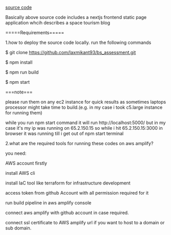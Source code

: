 [source code](https://github.com/laxmikant93/bs_assessment.git)

Basically above source code includes a nextjs frontend static page application whcih describes a space tourism blog
 
=====Requirements=====

1.how to deploy the source code locally.
run the following commands 

$ git clone https://github.com/laxmikant93/bs_assessment.git

$ npm install

$ npm run build

$ npm start

===note===


please run them on any ec2 instance for quick results as sometimes laptops processor might take time to build.(e.g. in my case i took c5.large instance for running them)

while you run npm start command
it will run http://localhost:5000/
but in my case it's my ip was running on 65.2.150.15
so while i hit 65.2.150.15:3000 in browser
it was running till i get out of npm start terminal


2.what are the required tools for running these codes on aws amplify?


you need:


AWS account firstly


install AWS cli


install IaC tool like terraform for infrastructure development


access token from github Account with all permission required for it


run build pipeline in aws amplify console


connect aws amplify with github account in case required.


connect ssl certificate to AWS amplify url if you want to host to a domain or sub domain.

